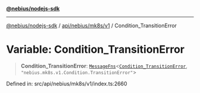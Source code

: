 [**@nebius/nodejs-sdk**](../../../../../README.md)

***

[@nebius/nodejs-sdk](../../../../../README.md) / [api/nebius/mk8s/v1](../README.md) / Condition\_TransitionError

# Variable: Condition\_TransitionError

> **Condition\_TransitionError**: [`MessageFns`](../../../../../runtime/protos/core/interfaces/MessageFns.md)\<[`Condition_TransitionError`](../interfaces/Condition_TransitionError.md), `"nebius.mk8s.v1.Condition.TransitionError"`\>

Defined in: src/api/nebius/mk8s/v1/index.ts:2660
